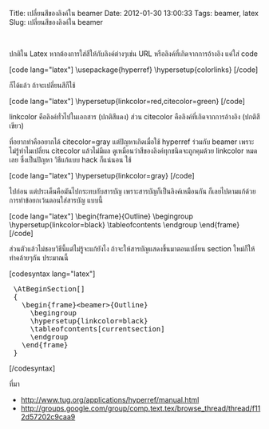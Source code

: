 Title: เปลี่ยนสีของลิงค์ใน beamer 
Date: 2012-01-30 13:00:33
Tags: beamer, latex 
Slug: เปลี่ยนสีของลิงค์ใน beamer 


&nbsp;

ปกติใน Latex หากต้องการใส่สีให้กับลิงค์ต่างๆเช่น URL หรือลิงค์ที่เกิดจากการอ้างอิง แค่ใส่ code

[code lang="latex"]
\usepackage{hyperref}
\hypersetup{colorlinks}
[/code]

ก็ได้แล้ว ถ้าจะเปลี่ยนสีก็ใช้

[code lang="latex"]
\hypersetup{linkcolor=red,citecolor=green}
[/code]

linkcolor คือลิงค์ทั่วไปในเอกสาร (ปกติสีแดง) ส่วน citecolor คือลิงค์ที่เกิดจากการอ้างอิง (ปกติสีเขียว)

ที่อยากทำคืออยากได้ citecolor=gray แต่ปัญหาเกิดเมื่อใช้ hyperref ร่วมกับ beamer เพราะไม่รู้ทำไมเปลี่ยน citecolor แล้วไม่มีผล ดูเหมือนว่าสีของลิงค์ทุกชนิดจะถูกคุมด้วย linkcolor หมดเลย ซึ่งเป็นปัญหา วิธีแก้แบบ hack ก็แน่นอน ใช้

[code lang="latex"]
\hypersetup{linkcolor=gray}
[/code]

ไปก่อน แต่ประเด็นคือมันไปกระทบกับสารบัญ เพราะสารบัญก็เป็นลิงค์เหมือนกัน ก็เลยไปตามแก้ด้วยการทำข้อยกเว้นตอนใส่สารบัญ แบบนี้

[code lang="latex"]
\begin{frame}{Outline}
 \begingroup
  \hypersetup{linkcolor=black}
  \tableofcontents
 \endgroup
\end{frame}
[/code]

ส่วนตัวแล้วไม่ชอบวิธีนี้แต่ไม่รู้จะแก้ยังไง ถ้าจะให้สารบัญแสดงขึ้นมาตอนเปลี่ยน section ใหม่ก็ให้ทำคล้ายๆกัน ประมาณนี้

[codesyntax lang="latex"]
<pre> \AtBeginSection[]
 {
   \begin{frame}&lt;beamer&gt;{Outline}
     \begingroup
     \hypersetup{linkcolor=black}
     \tableofcontents[currentsection]
     \endgroup
   \end{frame}
 }</pre>
[/codesyntax]

ที่มา
<ul>
	<li><a href="http://www.tug.org/applications/hyperref/manual.html">http://www.tug.org/applications/hyperref/manual.html</a></li>
	<li><a href="http://groups.google.com/group/comp.text.tex/browse_thread/thread/f112d57202c9caa9">http://groups.google.com/group/comp.text.tex/browse_thread/thread/f112d57202c9caa9</a></li>
</ul>
